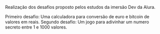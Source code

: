 Realização dos desafios proposto pelos estudos da imersão Dev da Alura.

Primeiro desafio: Uma calculadora para conversão de euro e bitcoin de valores em reais.
Segundo desafio: Um jogo para adivinhar um numero secreto entre 1 e 1000 valores.